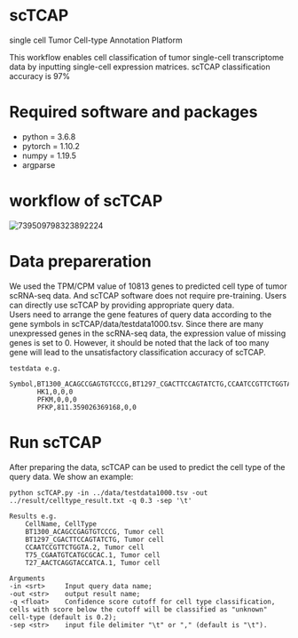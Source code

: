 # scTCAP
single cell Tumor Cell-type Annotation Platform

This workflow enables cell classification of tumor single-cell transcriptome data by inputting single-cell expression matrices. scTCAP classification accuracy is 97%

# Required software and packages

- python = 3.6.8
- pytorch = 1.10.2
- numpy = 1.19.5
- argparse

# workflow of scTCAP
![739509798323892224](https://user-images.githubusercontent.com/23115618/178656464-52ff76ca-fc6e-44ff-a38d-ab2609374426.jpg)

# Data prepareration
We used the TPM/CPM value of 10813 genes to predicted cell type of  tumor scRNA-seq data. And scTCAP software does not require pre-training. Users can directly use scTCAP by providing appropriate query data.   
Users need to arrange the gene features of query data according to the gene symbols in scTCAP/data/testdata1000.tsv. Since there are many unexpressed genes in the scRNA-seq data, the expression value of missing genes is set to 0. However, it should be noted that the lack of too many gene will lead to the unsatisfactory classification accuracy of scTCAP.

```shell
testdata e.g.   
       Symbol,BT1300_ACAGCCGAGTGTCCCG,BT1297_CGACTTCCAGTATCTG,CCAATCCGTTCTGGTA.2
       HK1,0,0,0
       PFKM,0,0,0
       PFKP,811.359026369168,0,0
```

# Run scTCAP
After preparing the data, scTCAP can be used to predict the cell type of the query data.
We show an example:
```shell
python scTCAP.py -in ../data/testdata1000.tsv -out ../result/celltype_result.txt -q 0.3 -sep '\t'

Results e.g.
    CellName, CellType
    BT1300_ACAGCCGAGTGTCCCG, Tumor cell
    BT1297_CGACTTCCAGTATCTG, Tumor cell
    CCAATCCGTTCTGGTA.2, Tumor cell
    T75_CGAATGTCATGCGCAC.1, Tumor cell
    T27_AACTCAGGTACCATCA.1, Tumor cell
```
```shell
Arguments
-in <srt>     Input query data name;  
-out <str>    output result name;  
-q <float>    Confidence score cutoff for cell type classification, cells with score below the cutoff will be classified as "unknown" cell-type (default is 0.2);
-sep <str>    input file delimiter "\t" or "," (default is "\t").  
```
